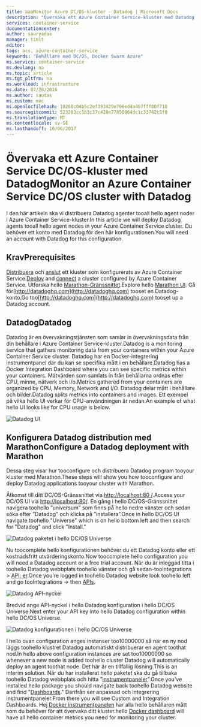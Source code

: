 ```yaml
---
title: aaaMonitor Azure DC/OS-kluster - Datadog | Microsoft Docs
description: "Övervaka ett Azure Container Service-kluster med Datadog. Använda hello DC/OS web UI toodeploy hello Datadog agenter tooyour kluster."
services: container-service
documentationcenter: 
author: sauryadas
manager: timlt
editor: 
tags: acs, azure-container-service
keywords: "Behållare med DC/OS, Docker Swarm Azure"
ms.service: container-service
ms.devlang: na
ms.topic: article
ms.tgt_pltfrm: na
ms.workload: infrastructure
ms.date: 07/28/2016
ms.author: saudas
ms.custom: mvc
ms.openlocfilehash: 10268c04b5c2ef393429e706ed4a467fff80f718
ms.sourcegitcommit: 523283cc1b3c37c428e77850964dc1c33742c5f0
ms.translationtype: MT
ms.contentlocale: sv-SE
ms.lasthandoff: 10/06/2017
---
```

# <a name="monitor-an-azure-container-service-dcos-cluster-with-datadog"></a><span data-ttu-id="2a557-105">Övervaka ett Azure Container Service DC/OS-kluster med Datadog</span><span class="sxs-lookup"><span data-stu-id="2a557-105">Monitor an Azure Container Service DC/OS cluster with Datadog</span></span>
<span data-ttu-id="2a557-106">I den här artikeln ska vi distribuera Datadog agenter tooall hello agent noder i Azure Container Service-kluster.</span><span class="sxs-lookup"><span data-stu-id="2a557-106">In this article we will deploy Datadog agents tooall hello agent nodes in your Azure Container Service cluster.</span></span> <span data-ttu-id="2a557-107">Du behöver ett konto med Datadog för den här konfigurationen.</span><span class="sxs-lookup"><span data-stu-id="2a557-107">You will need an account with Datadog for this configuration.</span></span> 

## <a name="prerequisites"></a><span data-ttu-id="2a557-108">Krav</span><span class="sxs-lookup"><span data-stu-id="2a557-108">Prerequisites</span></span>
<span data-ttu-id="2a557-109">[Distribuera](container-service-deployment.md) och [anslut](../container-service-connect.md) ett kluster som konfigurerats av Azure Container Service.</span><span class="sxs-lookup"><span data-stu-id="2a557-109">[Deploy](container-service-deployment.md) and [connect](../container-service-connect.md) a cluster configured by Azure Container Service.</span></span> <span data-ttu-id="2a557-110">Utforska hello [Marathon-Gränssnittet](container-service-mesos-marathon-ui.md).</span><span class="sxs-lookup"><span data-stu-id="2a557-110">Explore hello [Marathon UI](container-service-mesos-marathon-ui.md).</span></span> <span data-ttu-id="2a557-111">Gå för[http://datadoghq.com](http://datadoghq.com) tooset en Datadog-konto.</span><span class="sxs-lookup"><span data-stu-id="2a557-111">Go too[http://datadoghq.com](http://datadoghq.com) tooset up a Datadog account.</span></span> 

## <a name="datadog"></a><span data-ttu-id="2a557-112">Datadog</span><span class="sxs-lookup"><span data-stu-id="2a557-112">Datadog</span></span>
<span data-ttu-id="2a557-113">Datadog är en övervakningstjänsten som samlar in övervakningsdata från din behållare i Azure Container Service-kluster.</span><span class="sxs-lookup"><span data-stu-id="2a557-113">Datadog is a monitoring service that gathers monitoring data from your containers within your Azure Container Service cluster.</span></span> <span data-ttu-id="2a557-114">Datadog har en Docker-integrering instrumentpanel där du kan se specifika mått i en behållare.</span><span class="sxs-lookup"><span data-stu-id="2a557-114">Datadog has a Docker Integration Dashboard where you can see specific metrics within your containers.</span></span> <span data-ttu-id="2a557-115">Mätvärden som samlats in från behållarna ordnas efter CPU, minne, nätverk och i/o.</span><span class="sxs-lookup"><span data-stu-id="2a557-115">Metrics gathered from your containers are organized by CPU, Memory, Network and I/O.</span></span> <span data-ttu-id="2a557-116">Datadog delar mått i behållare och bilder.</span><span class="sxs-lookup"><span data-stu-id="2a557-116">Datadog splits metrics into containers and images.</span></span> <span data-ttu-id="2a557-117">Ett exempel på vilka hello UI verkar för CPU-användningen är nedan.</span><span class="sxs-lookup"><span data-stu-id="2a557-117">An example of what hello UI looks like for CPU usage is below.</span></span>

![Datadog UI](./media/container-service-monitoring/datadog4.png)

## <a name="configure-a-datadog-deployment-with-marathon"></a><span data-ttu-id="2a557-119">Konfigurera Datadog distribution med Marathon</span><span class="sxs-lookup"><span data-stu-id="2a557-119">Configure a Datadog deployment with Marathon</span></span>
<span data-ttu-id="2a557-120">Dessa steg visar hur tooconfigure och distribuera Datadog program tooyour kluster med Marathon.</span><span class="sxs-lookup"><span data-stu-id="2a557-120">These steps will show you how tooconfigure and deploy Datadog applications tooyour cluster with Marathon.</span></span> 

<span data-ttu-id="2a557-121">Åtkomst till ditt DC/OS-Gränssnittet via [http://localhost:80 /](http://localhost:80/).</span><span class="sxs-lookup"><span data-stu-id="2a557-121">Access your DC/OS UI via [http://localhost:80/](http://localhost:80/).</span></span> <span data-ttu-id="2a557-122">En gång i hello DC/OS-Gränssnittet navigera toohello ”universum” som finns på hello nedre vänster och sedan söka efter ”Datadog” och klicka på ”installera”.</span><span class="sxs-lookup"><span data-stu-id="2a557-122">Once in hello DC/OS UI navigate toohello "Universe" which is on hello bottom left and then search for "Datadog" and click "Install."</span></span>

![Datadog paketet i hello DC/OS Universe](./media/container-service-monitoring/datadog1.png)

<span data-ttu-id="2a557-124">Nu toocomplete hello konfigurationen behöver du ett Datadog konto eller ett kostnadsfritt utvärderingskonto.</span><span class="sxs-lookup"><span data-stu-id="2a557-124">Now toocomplete hello configuration you will need a Datadog account or a free trial account.</span></span> <span data-ttu-id="2a557-125">När du är inloggad titta i toohello Datadog webbplats toohello vänster och gå sedan-tooIntegrations > [API: er](https://app.datadoghq.com/account/settings#api).</span><span class="sxs-lookup"><span data-stu-id="2a557-125">Once you're logged in toohello Datadog website look toohello left and go tooIntegrations -> then [APIs](https://app.datadoghq.com/account/settings#api).</span></span> 

![Datadog API-nyckel](./media/container-service-monitoring/datadog2.png)

<span data-ttu-id="2a557-127">Bredvid ange API-nyckel i hello Datadog konfiguration i hello DC/OS Universe.</span><span class="sxs-lookup"><span data-stu-id="2a557-127">Next enter your API key into hello Datadog configuration within hello DC/OS Universe.</span></span> 

![Datadog konfigurationen i hello DC/OS Universe](./media/container-service-monitoring/datadog3.png) 

<span data-ttu-id="2a557-129">I hello ovan configuration anges instanser too10000000 så när en ny nod läggs toohello klustret Datadog automatiskt distribuerar en agent toothat nod.</span><span class="sxs-lookup"><span data-stu-id="2a557-129">In hello above configuration instances are set too10000000 so whenever a new node is added toohello cluster Datadog will automatically deploy an agent toothat node.</span></span> <span data-ttu-id="2a557-130">Det här är en tillfällig lösning.</span><span class="sxs-lookup"><span data-stu-id="2a557-130">This is an interim solution.</span></span> <span data-ttu-id="2a557-131">När du har installerat hello paketet ska du gå tillbaka toohello Datadog webbplats och hitta ”[instrumentpaneler](https://app.datadoghq.com/dash/list)”.</span><span class="sxs-lookup"><span data-stu-id="2a557-131">Once you've installed hello package you should navigate back toohello Datadog website and find "[Dashboards](https://app.datadoghq.com/dash/list)."</span></span> <span data-ttu-id="2a557-132">Därifrån ser anpassad och integrering instrumentpaneler.</span><span class="sxs-lookup"><span data-stu-id="2a557-132">From there you will see Custom and Integration Dashboards.</span></span> <span data-ttu-id="2a557-133">Hej [Docker instrumentpanelen](https://app.datadoghq.com/screen/integration/docker) har alla hello behållaren mått som du behöver för att övervaka ditt kluster.</span><span class="sxs-lookup"><span data-stu-id="2a557-133">hello [Docker dashboard](https://app.datadoghq.com/screen/integration/docker) will have all hello container metrics you need for monitoring your cluster.</span></span> 

